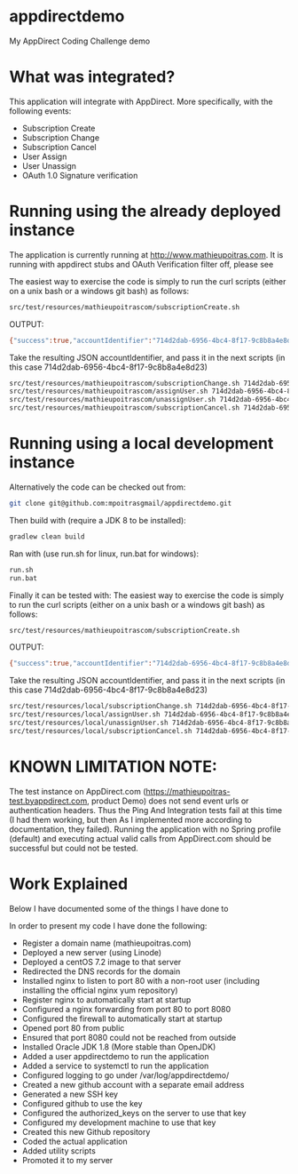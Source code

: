 # appdirectdemo
My AppDirect Coding Challenge demo

# What was integrated?
This application will integrate with AppDirect. More specifically, with the following events:
* Subscription Create
* Subscription Change
* Subscription Cancel
* User Assign
* User Unassign
* OAuth 1.0 Signature verification

# Running using the already deployed instance
The application is currently running at http://www.mathieupoitras.com. It is running with appdirect stubs and OAuth Verification filter off, please see

The easiest way to exercise the code is simply to run the curl scripts (either on a unix bash or a windows git bash) as follows:
```bash
src/test/resources/mathieupoitrascom/subscriptionCreate.sh
```

OUTPUT:
```bash
{"success":true,"accountIdentifier":"714d2dab-6956-4bc4-8f17-9c8b8a4e8d23"}
```
Take the resulting JSON accountIdentifier, and pass it in the next scripts (in this case 714d2dab-6956-4bc4-8f17-9c8b8a4e8d23)

```bash
src/test/resources/mathieupoitrascom/subscriptionChange.sh 714d2dab-6956-4bc4-8f17-9c8b8a4e8d23
src/test/resources/mathieupoitrascom/assignUser.sh 714d2dab-6956-4bc4-8f17-9c8b8a4e8d23 ABCFGFDFGFDGH superuser@hello.com
src/test/resources/mathieupoitrascom/unassignUser.sh 714d2dab-6956-4bc4-8f17-9c8b8a4e8d23 ABCFGFDFGFDGH superuser@hello.com
src/test/resources/mathieupoitrascom/subscriptionCancel.sh 714d2dab-6956-4bc4-8f17-9c8b8a4e8d23
```


# Running using a local development instance
Alternatively the code can be checked out from:
```bash
git clone git@github.com:mpoitrasgmail/appdirectdemo.git
```

Then build with (require a JDK 8 to be installed):
```bash
gradlew clean build
```

Ran with (use run.sh for linux, run.bat for windows):
```bash
run.sh
run.bat
```

Finally it can be tested with:
The easiest way to exercise the code is simply to run the curl scripts (either on a unix bash or a windows git bash) as follows:
```bash
src/test/resources/mathieupoitrascom/subscriptionCreate.sh
```
OUTPUT:
```bash
{"success":true,"accountIdentifier":"714d2dab-6956-4bc4-8f17-9c8b8a4e8d23"}
```
Take the resulting JSON accountIdentifier, and pass it in the next scripts (in this case 714d2dab-6956-4bc4-8f17-9c8b8a4e8d23)

```bash
src/test/resources/local/subscriptionChange.sh 714d2dab-6956-4bc4-8f17-9c8b8a4e8d23
src/test/resources/local/assignUser.sh 714d2dab-6956-4bc4-8f17-9c8b8a4e8d23 ABCFGFDFGFDGH superuser@hello.com
src/test/resources/local/unassignUser.sh 714d2dab-6956-4bc4-8f17-9c8b8a4e8d23 ABCFGFDFGFDGH superuser@hello.com
src/test/resources/local/subscriptionCancel.sh 714d2dab-6956-4bc4-8f17-9c8b8a4e8d23
```


# KNOWN LIMITATION NOTE:
The test instance on AppDirect.com  (https://mathieupoitras-test.byappdirect.com, product Demo) does not send event urls or authentication headers.
Thus the Ping And Integration tests fail at this time (I had them working, but then As I implemented more according to documentation, they failed).
Running the application with no Spring profile (default) and executing actual valid calls from AppDirect.com should be successful but could not be tested.



# Work Explained
Below I have documented some of the things I have done to

In order to present my code I have done the following:
* Register a domain name (mathieupoitras.com)
* Deployed a new server (using Linode)
* Deployed a centOS 7.2 image to that server
* Redirected the DNS records for the domain
* Installed nginx to listen to port 80 with a non-root user (including installing the official nginx yum repository)
* Register nginx to automatically start at startup
* Configured a nginx forwarding from port 80 to port 8080
* Configured the firewall to automatically start at startup
* Opened port 80 from public
* Ensured that port 8080 could not be reached from outside
* Installed Oracle JDK 1.8 (More stable than OpenJDK)
* Added a user appdirectdemo to run the application
* Added a service to systemctl to run the application
* Configured logging to go under /var/log/appdirectdemo/
* Created a new github account with a separate email address
* Generated a new SSH key
* Configured github to use the key
* Configured the authorized_keys on the server to use that key
* Configured my development machine to use that key
* Created this new Github repository
* Coded the actual application
* Added utility scripts
* Promoted it to my server